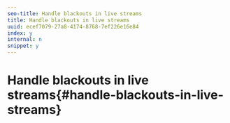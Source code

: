 ```yaml
---
seo-title: Handle blackouts in live streams
title: Handle blackouts in live streams
uuid: ecef7079-27a8-4174-8768-7ef226e16e84
index: y
internal: n
snippet: y
---
```


# Handle blackouts in live streams{#handle-blackouts-in-live-streams}

